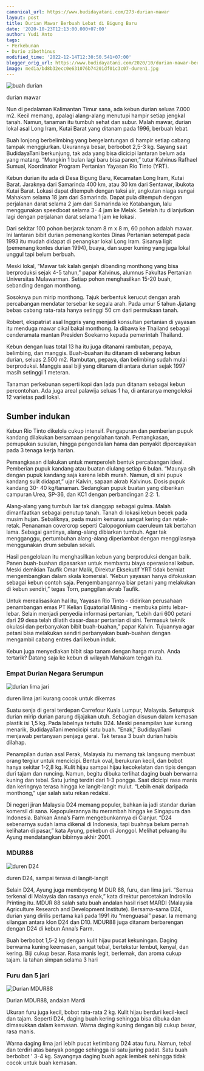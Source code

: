 ```yaml
---
canonical_url: https://www.budidayatani.com/273-durian-mawar
layout: post
title: Durian Mawar Berbuah Lebat di Bigung Baru
date: '2020-10-23T12:13:00.000+07:00'
author: Yudi Anto
tags:
- Perkebunan
- Durio zibethinus
modified_time: '2022-12-14T12:30:50.541+07:00'
blogger_orig_url: https://www.budidayatani.com/2020/10/durian-mawar-berbuah-lebat-di-bigung.html
image: media/bd8b32ecc0e631076b74201df01c3c07-duren1.jpg
---
```

 ![buah durian](https://blogger.googleusercontent.com/img/b/R29vZ2xl/AVvXsEg_1u7S-01dBXLNBsBVHsPyX9UxD_NdTB8VmFyekyWMWK6MygJIykQ6AoTHlgsA6PuC7tdS3s3H8p9o9H8nEML7xlo-bNCNa2EA2BKBy4ZumznToocqy4FmH5EMEuPZu9aOGBdK-t4BUu8x/s599/duren1.jpg "varietas durian mawar") 

durian mawar

 Nun di pedalaman Kalimantan Timur sana, ada kebun durian seluas 7.000 m2. Kecil memang, apalagi alang-alang menutupi hampir setiap jengkal tanah. Namun, tanaman itu tumbuh sehat dan subur. Malah mawar, durian lokal asal Long Iram, Kutai Barat yang ditanam pada 1996, berbuah lebat.

 Buah lonjong berbelimbing yang bergelantungan di hampir setiap cabang tampak menggiurkan. Ukurannya besar, berbobot 2,5-3 kg. Sayang saat BudidayaTani berkunjung, tak ada yang bisa dicicipi lantaran belum ada yang matang. “Mungkin 1 bulan lagi baru bisa panen,” tutur Kalvinus Rafhael Sumual, Koordinator Program Pertanian Yayasan Rio Tinto (YRT).

 Kebun durian itu ada di Desa Bigung Baru, Kecamatan Long Iram, Kutai Barat. Jaraknya dari Samarinda 400 km, atau 30 km dari Sentawar, ibukota Kutai Barat. Lokasi dapat ditempuh dengan taksi air, angkutan niaga sungai Mahakam selama 18 jam dari Samarinda. Dapat pula ditempuh dengan perjalanan darat selama 2 jam dari Samarinda ke Kotabangun, lalu menggunakan speedboat selama 3- 4 jam ke Melak. Setelah itu dilanjutkan lagi dengan perjalanan darat selama 1 jam ke lokasi.

 Dari sekitar 100 pohon berjarak tanam 8 m x 8 m, 60 pohon adalah mawar. Ini lantaran bibit durian pemenang kontes Dinas Pertanian setempat pada 1993 itu mudah didapat di penangkar lokal Long Iram. Sisanya ligit (pemenang kontes durian 1994), buaya, dan super kuning yang juga lokal unggul tapi belum berbuah.

 Meski lokal, “Mawar tak kalah genjah dibanding monthong yang bisa berproduksi sejak 4-5 tahun,” papar Kalvinus, alumnus Fakultas Pertanian Universitas Mulawarman. Setiap pohon menghasilkan 15-20 buah, sebanding dengan monthong.

 Sosoknya pun mirip monthong. Tajuk berbentuk kerucut dengan arah percabangan mendatar tersebar ke segala arah. Pada umur 5 tahun Jjatang bebas cabang rata-rata hanya setinggi 50 cm dari permukaan tanah.

 Robert, ekspatriat asal Inggris yang menjadi konsultan pertanian di yayasan itu menduga mawar cikal bakal monthong. Ia dibawa ke Thailand sebagai cenderamata mantan Presiden Soekarno kepada pemerintah Thailand.

 Kebun dengan luas total 13 ha itu juga ditanami rambutan, pepaya, belimbing, dan manggis. Buah-buahan itu ditanam di seberang kebun durian, seluas 2.500 m2. Rambutan, pepaya, dan belimbing sudah mulai berproduksi. Manggis asal biji yang ditanam di antara durian sejak 1997 masih setinggi 1 meteran.

 Tanaman perkebunan seperti kopi dan lada pun ditanam sebagai kebun percontohan. Ada juga areal palawija seluas 1 ha, di antaranya mengoleksi 12 varietas padi lokal.

 ## Sumber indukan

 Kebun Rio Tinto dikelola cukup intensif. Pengapuran dan pemberian pupuk kandang dilakukan bersamaan pengolahan tanah. Pemangkasan, pemupukan susulan, hingga pengendalian hama dan penyakit dipercayakan pada 3 tenaga kerja harian.

 Pemangkasan dilakukan untuk memperoleh bentuk percabangan ideal. Pemberian pupuk kandang atau buatan diulang setiap 6 bulan. “Maunya sih dengan pupuk kandang saja karena lebih murah. Namun, di sini pupuk kandang sulit didapat,” ujar Kalvin, sapaan akrab Kalvinus. Dosis pupuk kandang 30- 40 kg/tanaman. Sedangkan pupuk buatan yang diberikan campuran Urea, SP-36, dan KC1 dengan perbandingan 2:2: 1.

 Alang-alang yang tumbuh liar tak dianggap sebagai gulma. Malah dimanfaatkan sebagai penutup tanah. Tanah di lokasi kebun becek pada musim hujan. Sebaliknya, pada musim kemarau sangat kering dan retak-retak. Penanaman covercrop seperti Calopogonium caeruleum tak bertahan lama. Sebagai gantinya, alang-alang dibiarkan tumbuh. Agar tak mengganggu, pertumbuhan alang-alang diperlambat dengan menggilasnya menggunakan drum sebulan sekali.

 Hasil pengelolaan itu menghasilkan kebun yang berproduksi dengan baik. Panen buah-buahan dipasarkan untuk membantu biaya operasional kebun. Meski demikian Taufik Omar Malik, Direktur Eksekutif YRT tidak berniat mengembangkan dalam skala komersial. “Kebun yayasan hanya difokuskan sebagai kebun contoh saja. Pengembangannya biar petani yang melakukan di kebun sendiri,” tegas Torn, panggilan akrab Taufik.

 Untuk merealisasikan hal itu, Yayasan Rio Tinto - didirikan perusahaan penambangan emas PT Kelian Equatorial Mining - membuka pintu lebar-lebar. Selain menjadi penyedia informasi pertanian, “Lebih dari 600 petani dari 29 desa telah dilatih dasar-dasar pertanian di sini. Termasuk teknik okulasi dan perbanyakan bibit buah-buahan,” papar Kalvin. Tujuannya agar petani bisa melakukan sendiri perbanyakan buah-buahan dengan mengambil cabang entres dari kebun induk.

 Kebun juga menyediakan bibit siap tanam dengan harga murah. Anda tertarik? Datang saja ke kebun di wilayah Mahakam tengah itu.

 ### Empat Durian Negara Serumpun

 ![durian lima jari](https://blogger.googleusercontent.com/img/b/R29vZ2xl/AVvXsEg9bQlXeaFeyhgVaeNlvHohHR6egC8yVyfI5SGegfyMXIsj3enb7dh0qApplLwgcjQpqUoJaoAIp33VrasD2s_391V0CsVrTDeHduhE1IZIbHE-XDzrOfdbytcgcyq4ogE29TN_wHFREi7b/s687/jari.jpg "buah duren lima jari") 

duren lima jari kurang cocok untuk dikemas

 Suatu senja di gerai terdepan Carrefour Kuala Lumpur, Malaysia. Setumpuk durian mirip durian parung dijajakan utuh. Sebagian disusun dalam kemasan plastik isi 1,5 kg. Pada labelnya tertulis D24. Meski penampilan luar kurang menarik, BudidayaTani mencicipi satu buah. "Enak," BudidayaTani menjawab pertanyaan penjaga gerai. Tak terasa 3 buah durian habis dilahap.

 Penampilan durian asal Perak, Malaysia itu memang tak langsung membuat orang tergiur untuk mencicipi. Bentuk oval, berukuran kecil, dan bobot hanya sekitar 1-2,8 kg. Kulit hijau sampai hijau kecokelatan dan tipis dengan duri tajam dan runcing. Namun, begitu dibuka terlihat daging buah berwarna kuning dan tebal. Satu juring terdiri dari 1-3 pongge. Saat dicicipi rasa manis dan keringnya terasa hingga ke langit-langit mulut. “Lebih enak daripada monthong,” ujar salah satu rekan redaksi.

 Di negeri jiran Malaysia D24 memang populer, bahkan ia jadi standar durian komersil di sana. Kepopulerannya itu merambah hingga ke Singapura dan Indonesia. Bahkan Anna’s Farm mengebunkannya di Cianjur. “D24 sebenarnya sudah lama dikenal di Indonesia, tapi buahnya belum pernah kelihatan di pasar,” kata Ayung, pekebun di Jonggol. Melihat peluang itu Ayung mendatangkan bibirnya akhir 2001.

### MDUR88

 ![duren D24](https://blogger.googleusercontent.com/img/b/R29vZ2xl/AVvXsEjF8XHtrF0Pf6wdbMglS8YargFt99FlIyw0L-450Lc9FXEem_14oZ891wawKwtkcUxK_GdHjIIM4ycADWJ6k4Ox3T0HzP5sTOGC1mDQhmRWy15PgB8-iSYCbsrWUfx1yJhQXNt_NUlJhRlL/s727/duren.jpg "buah duren") 

duren D24, sampai terasa di langit-langit

Selain D24, Ayung juga memboyong M DUR 88, furu, dan lima jari. “Semua terkenal di Malaysia dan rasanya enak,” kata direktur percetakan Indrokilo Printing itu. MDUR 88 salah satu buah andalan hasil riset MARDI {Malaysia Agriculture Research and Development Institute). Bersama-sama D24, durian yang dirilis pertama kali pada 1991 itu “menguasai” pasar. Ia memang silangan antara klon D24 dan D10. MDUR88 juga ditanam berbarengan dengan D24 di kebun Anna’s Farm.

 Buah berbobot 1,5-2 kg dengan kulit hijau pucat kekuningan. Daging berwarna kuning keemasan, sangat tebal, bertekstur lembut, kenyal, dan kering. Biji cukup besar. Rasa manis legit, berlemak, dan aroma cukup tajam. Ia tahan simpan selama 3 hari 

 ### Furu dan 5 jari

 ![Durian MDUR88](https://blogger.googleusercontent.com/img/b/R29vZ2xl/AVvXsEghH6xHRGiskMedWwjTnzIv5Ut2Wkb_v2x2_mjXjiCbo7ZId2ouzoR8C50xE7PM9sMq3JOOHNHtaGJoPcSvoLjXNad0dNX9IKOFJpOP8TXJVU72RR1hazqkoJxaTZBvuUOk5dM7FWYL2EuC/s736/mdur88.jpg "buah durian unggulan MDUR88") 

Durian MDUR88, andaian Mardi

Ukuran furu juga kecil, bobot rata-rata 2 kg. Kulit hijau berduri kecil-kecil dan tajam. Seperti D24, daging buah kering sehingga bisa dibuka dan dimasukkan dalam kemasan. Warna daging kuning dengan biji cukup besar, rasa manis.

 Warna daging lima jari lebih pucat ketimbang D24 atau furu. Namun, tebal dan terdiri atas banyak pongge sehingga isi satu juring padat. Satu buah berbobot ' 3-4 kg. Sayangnya daging buah agak lembek sehingga tidak cocok untuk buah kemasan. 

